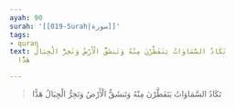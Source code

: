 ```yaml
---
ayah: 90
surah: '[[019-Surah|سورة]]'
tags:
- quran
text: تَكَادُ السَّمَاوَاتُ يَتَفَطَّرْنَ مِنْهُ وَتَنشَقُّ الْأَرْضُ وَتَخِرُّ الْجِبَالُ
  هَدًّا

---
```

> تَكَادُ السَّمَاوَاتُ يَتَفَطَّرْنَ مِنْهُ وَتَنشَقُّ الْأَرْضُ وَتَخِرُّ الْجِبَالُ هَدًّا
